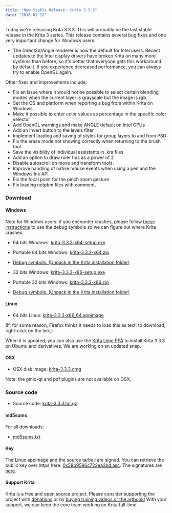 ```yaml
---
title: "New Stable Release: Krita 3.3.3"
date: "2018-01-12"
---
```


Today we're releasing Krita 3.3.3. This will probably be the last stable release in the Krita 3 series. This release contains several bug fixes and one very important change for Windows users:

- The Direct3d/Angle renderer is now the default for Intel users. Recent updates to the Intel display drivers have broken Krita on many more systems than before, so it's better that everyone gets this workaround by default. If you experience decreased performance, you can always try to enable OpenGL again.

Other fixes and improvements include:

- Fix an issue where it would not be possible to select certain blending modes when the current layer is grayscale but the image is rgb.
- Set the OS and platform when reporting a bug from within Krita on Windows.
- Make it possible to enter color values as percentage in the specific color selector
- Add OpenGL warnings and make ANGLE default on Intel GPUs
- Add an Invert button to the levels filter
- Implement loading and saving of styles for group layers to and from PSD
- Fix the erase mode not showing correctly when returning to the brush tool
- Save the visibility of individual assistants in .kra files
- Add an option to draw ruler tips as a power of 2
- Disable autoscroll on move and transform tools.
- Improve handling of native mouse events when using a pen and the Windows Ink API
- Fix the focal point for the pinch zoom gesture
- Fix loading netpbm files with comment.

### Download

#### Windows

Note for Windows users: if you encounter crashes, please follow [these instructions](https://docs.krita.org/Dr._Mingw_debugger) to use the debug symbols so we can figure out where Krita crashes.

- 64 bits Windows: [krita-3.3.3-x64-setup.exe](https://download.kde.org/stable/krita/3.3.3/krita-3.3.3-x64-setup.exe)
- Portable 64 bits Windows: [krita-3.3.3-x64.zip](https://download.kde.org/stable/krita/3.3.3/krita-3.3.3-x64.zip)
- [Debug symbols. (Unpack in the Krita installation folder)](https://download.kde.org/stable/krita/3.3.3/krita-3.3.3-x64-dbg.zip)

- 32 bits Windows: [krita-3.3.3-x86-setup.exe](https://download.kde.org/stable/krita/3.3.3/krita-3.3.3-x86-setup.exe)
- Portable 32 bits Windows: [krita-3.3.3-x86.zip](https://download.kde.org/stable/krita/3.3.3/krita-3.3.3-x86.zip)
- [Debug symbols. (Unpack in the Krita installation folder)](https://download.kde.org/stable/krita/3.3.3/krita-3.3.3-x86-dbg.zip)

#### Linux

- 64 bits Linux: [krita-3.3.3-x86\_64.appimage](https://download.kde.org/stable/krita/3.3.3/krita-3.3.3-x86_64.appimage)

(If, for some reason, Firefox thinks it needs to load this as text: to download, right-click on the link.)

When it is updated, you can also use the [Krita Lime PPA](https://launchpad.net/%7Ekritalime/+archive/ubuntu/ppa) to install Krita 3.3.3 on Ubuntu and derivatives. We are working on an updated snap.

#### OSX

- OSX disk image: [krita-3.3.3.dmg](https://download.kde.org/stable/krita/3.3.3/krita-3.3.3.dmg)

Note: the gmic-qt and pdf plugins are not available on OSX.

### Source code

- Source code: [krita-3.3.3.tar.gz](https://download.kde.org/stable/krita/3.3.3/krita-3.3.3.tar.gz)

#### md5sums

For all downloads:

- [md5sums.txt](https://download.kde.org/stable/krita/3.3.3/md5sums.txt)

#### Key

The Linux appimage and the source tarball are signed. You can retrieve the public key over https here: [0x58b9596c722ea3bd.asc](https://share.kde.org/index.php/s/fJ99V5mZvuyD0z8). The signatures are [here](http://download.kde.org/stable/krita/3.3.3/).

#### Support Krita

Krita is a free and open source project. Please consider supporting the project with [donations](/support-us/donations/) or by [buying training videos or the artbook!](/support-us/shop) With your support, we can keep the core team working on Krita full-time.
